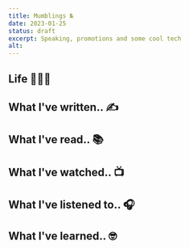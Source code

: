 ```yaml
---
title: Mumblings №
date: 2023-01-25
status: draft
excerpt: Speaking, promotions and some cool tech
alt:
---
```


## Life 👨🏻‍🦰

## What I've written.. ✍️

## What I've read.. 📚

## What I've watched.. 📺

## What I've listened to.. 🎧

## What I've learned.. 🤓